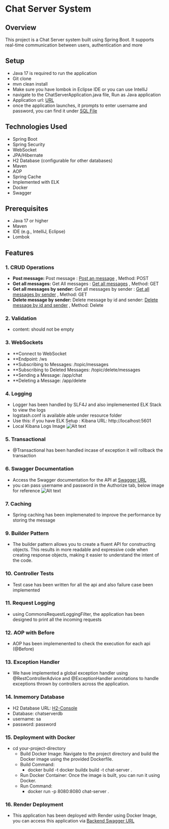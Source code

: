 # Chat Server System

## Overview
This project is a Chat Server system built using Spring Boot. 
It supports real-time communication between users, authentication and more

## Setup

- Java 17 is required to run the application
- Git clone
- mvn clean install
- Make sure you have lombok in Eclipse IDE or you can use IntelliJ
- navigate to the ChatServerApplication.java file, Run as Java application
- Application url: [URL](http://localhost:8080/)
- once the application launches, it prompts to enter username and password, you can find it under [SQL File](https://github.com/abdulwhd964/chat-server/blob/main/src/main/resources/schema.sql)
    
## Technologies Used
- Spring Boot
- Spring Security
- WebSocket
- JPA/Hibernate
- H2 Database (configurable for other databases)
- Maven
- AOP
- Spring Cache
- Implemented with ELK
- Docker
- Swagger

## Prerequisites
- Java 17 or higher
- Maven
- IDE (e.g., IntelliJ, Eclipse)
- Lombok

## Features

### 1. CRUD Operations

- **Post message:** Post message : [Post an message](http://localhost:8080/api/chat/message) , Method: POST
- **Get all messages:** Get All messages : [Get all messages](http://localhost:8080/api/chat/messages) , Method: GET
- **Get all messages by sender:** Get all messages by sender : [Get all messages by sender](http://localhost:8080/api/chat/messages/sender) , Method: GET
- **Delete message by sender:** Delete message by id and sender: [Delete message by id and sender](http://localhost:8080/api/chat/message/1?username=abdul) , Method: Delete

### 2. Validation

- content: should not be empty

### 3. WebSockets

- **Connect to WebSocket
- **Endpoint: /ws
- **Subscribing to Messages: /topic/messages
- **Subscribing to Deleted Messages: /topic/delete/messages
- **Sending a Message: /app/chat
- **Deleting a Message: /app/delete

### 4. Logging

- Logger has been handled by SLF4J and also implemenented ELK Stack to view the logs
- logstash.conf is available able under resource folder
- Use this: if you have ELK Setup : Kibana URL: http://localhost:5601
- Local Kibana Logs Image ![Alt text](https://github.com/abdulwhd964/chat-server/assets/61117499/6a456ff7-e2bd-4ec0-bd81-b6dd448edf97)

### 5. Transactional

- @Transactional has been handled incase of exception it will rollback the transaction

### 6. Swagger Documentation

- Access the Swagger documentation for the API at [Swagger URL](http://localhost:8080/swagger-ui/index.html)
- you can pass username and password in the Authorize tab, below image for reference ![Alt text](https://github.com/abdulwhd964/chat-server/assets/61117499/3c0916a2-2370-4ca9-9b0e-df21bf3061cc)

### 7. Caching

- Spring caching has been implemenated to improve the performance by storing the message

### 9. Builder Pattern

- The builder pattern allows you to create a fluent API for constructing objects. This results in more readable
  and expressive code when creating response objects, making it easier to understand the intent of the code.

### 10. Controller Tests

- Test case has been written for all the api and also failure case been implemented

### 11. Request Logging

- using CommonsRequestLoggingFilter, the application has been designed to print all the incoming requests

### 12. AOP with Before

- AOP has been implemenented to check the execution for each api (@Before)

### 13. Exception Handler

- We have implemented a global exception handler using @RestControllerAdvice and @ExceptionHandler annotations to handle exceptions thrown by controllers across the application.

### 14. Inmemory Database

- H2 Database URL: [H2-Console](http://localhost:8080/h2-console)
- Database: chatserverdb
- username: sa
- password: password

### 15. Deployment with Docker

- cd your-project-directory
    - Build Docker Image: Navigate to the project directory and build the Docker image using the provided Dockerfile. <br>
    - Build Command:
        - docker build -t docker buildx build -t chat-server .
    - Run Docker Container: Once the image is built, you can run it using Docker.<br>
    - Run Command:
        - docker run -p 8080:8080 chat-server .

### 16. Render Deployment
- This application has been deployed with Render using Docker Image, you can access this application via [Backend Swagger URL](https://student-management-system-tim.onrender.com/api/swagger-ui/index.html)
